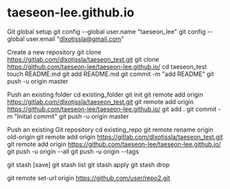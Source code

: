 # taeseon-lee.github.io

Git global setup
git config --global user.name "taeseon_lee"
git config --global user.email "dlxotjssla@gmail.com"

Create a new repository
git clone https://gitlab.com/dlxotjssla/taeseon_test.git
git clone https://github.com/taeseon-lee/taeseon-lee.github.io/
cd taeseon_test
touch README.md
git add README.md
git commit -m "add README"
git push -u origin master

Push an existing folder
cd existing_folder
git init
git remote add origin https://gitlab.com/dlxotjssla/taeseon_test.git
git remote add origin https://github.com/taeseon-lee/taeseon-lee.github.io/
git add .
git commit -m "Initial commit"
git push -u origin master

Push an existing Git repository
cd existing_repo
git remote rename origin old-origin
git remote add origin https://gitlab.com/dlxotjssla/taeseon_test.git
git remote add origin https://github.com/taeseon-lee/taeseon-lee.github.io/
git push -u origin --all
git push -u origin --tags

git stash [save]
git stash list
git stash apply
git stash drop

git remote set-url origin https://github.com/user/repo2.git
